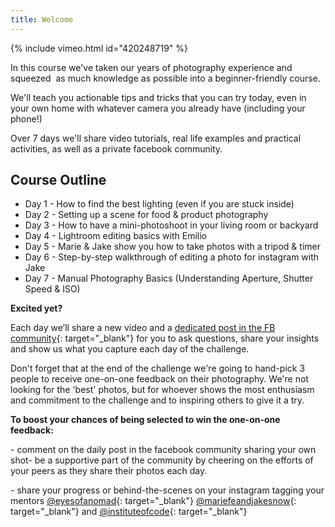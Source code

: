 ```yaml
---
title: Welcome
---
```


{% include vimeo.html id="420248719" %}

In this course we've taken our years of photography experience and squeezed &nbsp;as much knowledge as possible into a beginner-friendly course.

We'll teach you actionable tips and tricks that you can try today, even in your own home with whatever camera you already have (including your phone\!)

Over 7 days we'll share video tutorials, real life examples and practical activities, as well as a private facebook community.

## **Course Outline**

* Day 1 - How to find the best lighting (even if you are stuck inside)
* Day 2 - Setting up a scene for food & product photography
* Day 3 - How to have a mini-photoshoot in your living room or backyard
* Day 4 - Lightroom editing basics with Emilio
* Day 5 - Marie & Jake show you how to take photos with a tripod & timer
* Day 6 - Step-by-step walkthrough of editing a photo for instagram with Jake
* Day 7 - Manual Photography Basics (Understanding Aperture, Shutter Speed & ISO)

**Excited yet? &nbsp;**

Each day we’ll share a new video and a&nbsp;[dedicated post in the FB community](https://www.facebook.com/groups/243183530226683/){: target="_blank"}&nbsp;for you to ask questions, share your insights and show us what you capture each day of the challenge.&nbsp;

Don't forget that at the end of the challenge we're going to hand-pick 3 people to receive one-on-one feedback on their photography. We're not looking for the 'best' photos, but for whoever shows the most enthusiasm and commitment to the challenge and to inspiring others to give it a try.&nbsp;

**To boost your chances of being selected to win the one-on-one feedback:&nbsp;**

\- comment on the daily post in the facebook community sharing your own shot- be a supportive part of the community by cheering on the efforts of your peers as they share their photos each day.

\- share your progress or behind-the-scenes on your instagram tagging your mentors [@eyesofanomad](http://www.instagram.com/eyesofanomad){: target="_blank"} [@mariefeandjakesnow](http://www.instagram.com/mariefeandjakesnow){: target="_blank"} and [@instituteofcode](http://www.instagram.com/instituteofcode){: target="_blank"} &nbsp;
